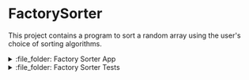 # FactorySorter

This project contains a program to sort a random array using the user's choice of sorting algorithms.

<details>

<summary>:file_folder: Factory Sorter App</summary>

## :open_file_folder: [Factory Sorter App](/FactorySorterApp/)
<details>
<summary> :file_folder: Controller </summary>

## :open_file_folder: [Controller](/FactorySorterApp/Controller)

- [SortFactory.cs](/FactorySorterApp/Controller/Controller.cs)
</details>
<details>
<summary> :file_folder: Models </summary>

## :open_file_folder: [Models](/FactorySorterApp/Models)

- [ArrayGenerator.cs](/FactorySorterApp/Models/ArrayGenerator.cs)
</details>
</details>

<details>
<summary>:file_folder: Factory Sorter Tests</summary>

:open_file_folder: [Factory Sorter Tests](/FactorySorterTests)

</details>



